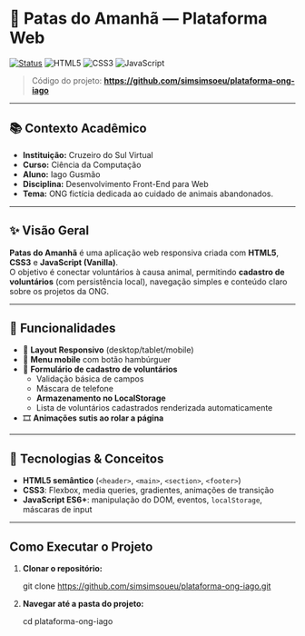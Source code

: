 # 🐾 Patas do Amanhã — Plataforma Web

[![Status](https://img.shields.io/badge/Status-Conclu%C3%ADdo-brightgreen)](#)
![HTML5](https://img.shields.io/badge/HTML5-E34F26?logo=html5&logoColor=white)
![CSS3](https://img.shields.io/badge/CSS3-1572B6?logo=css3&logoColor=white)
![JavaScript](https://img.shields.io/badge/JavaScript-F7DF1E?logo=javascript&logoColor=black)

> Código do projeto: **https://github.com/simsimsoeu/plataforma-ong-iago**  

---

## 📚 Contexto Acadêmico

- **Instituição:** Cruzeiro do Sul Virtual  
- **Curso:** Ciência da Computação  
- **Aluno:** Iago Gusmão  
- **Disciplina:** Desenvolvimento Front-End para Web  
- **Tema:** ONG fictícia dedicada ao cuidado de animais abandonados.

---

## ✨ Visão Geral

**Patas do Amanhã** é uma aplicação web responsiva criada com **HTML5**, **CSS3** e **JavaScript (Vanilla)**.  
O objetivo é conectar voluntários à causa animal, permitindo **cadastro de voluntários** (com persistência local), navegação simples e conteúdo claro sobre os projetos da ONG.

---

## 🔧 Funcionalidades

- 📱 **Layout Responsivo** (desktop/tablet/mobile)  
- 🍔 **Menu mobile** com botão hambúrguer  
- 📝 **Formulário de cadastro de voluntários**
  - Validação básica de campos
  - Máscara de telefone
  - **Armazenamento no LocalStorage**
  - Lista de voluntários cadastrados renderizada automaticamente
- 🎞️ **Animações sutis ao rolar a página**

---

## 🧩 Tecnologias & Conceitos

- **HTML5 semântico** (`<header>`, `<main>`, `<section>`, `<footer>`)  
- **CSS3**: Flexbox, media queries, gradientes, animações de transição  
- **JavaScript ES6+**: manipulação do DOM, eventos, `localStorage`, máscaras de input

---

## Como Executar o Projeto

1. **Clonar o repositório:**

   git clone https://github.com/simsimsoueu/plataforma-ong-iago.git

2. **Navegar até a pasta do projeto:**

      cd plataforma-ong-iago